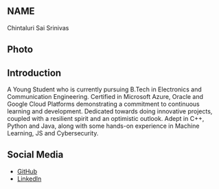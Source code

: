 ## NAME
Chintaluri Sai Srinivas

## Photo

## Introduction
A Young Student who is currently pursuing B.Tech in Electronics and Communication Engineering. Certified in Microsoft
Azure, Oracle and Google Cloud Platforms demonstrating a commitment to continuous learning and development.
Dedicated towards doing innovative projects, coupled with a resilient spirit and an optimistic outlook. Adept in C++, Python
and Java, along with some hands-on experience in Machine Learning, JS and Cybersecurity.

## Social Media
- [GitHub](https://github.com/SaiSrinivas13)
- [LinkedIn](https://www.linkedin.com/in/chintaluri-sai-srinivas)


